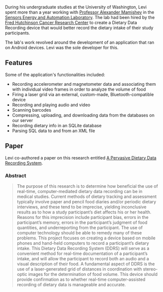 During his undergraduate studies at the University of Washington, Levi spent more than a year working with
[Professor Alexander Mamishev][mamishev-url] in the [Sensors Energy and Automation Laboratory][seal-url]. The lab had
been hired by the [Fred Hutchinson Cancer Research Center][fred-hutch-url] to create a Dietary Data Recording device
that would better record the dietary intake of their study participants.

The lab's work revolved around the development of an application that ran on Android devices. Levi was the sole
developer for this.

## Features

Some of the application's functionalities included:

- Recording accelerometer and magnetometer data and associating them with individual video frames in order to analyze
the volume of food
- Firing a laser grid via an external, custom-made, Bluetooth-compatible device
- Recording and playing audio and video
- Scanning barcodes
- Compressing, uploading, and downloading data from the databases on our server
- Recording dietary info in an SQLite database
- Parsing SQL data to and from an XML file

## Paper

Levi co-authored a paper on this research entitled [A Pervasive Dietary Data Recording System][paper-url].

### Abstract

> The purpose of this research is to determine how beneficial the use of real-time, computer-mediated dietary data
recording can be in medical studies. Current methods of dietary tracking and assessment typically involve paper and 
pencil food diaries and/or periodic dietary interviews, and these tend to be imprecise, yielding inconclusive results 
as to how a study participant’s diet affects his or her health. Reasons for this imprecision include participant bias,
errors in the participant’s memory, errors in the participant’s judgment of food quantities, and underreporting from
the participant. The use of computer technology should be able to remedy many of these problems. This project focuses
on creating a device based on mobile phones and hand-held computers to record a participant’s dietary intake. This
Dietary Data Recording System (DDRS) will serve as a convenient method for real-time documentation of a participant’s
intake, and will allow the participant to record both an audio and a visual description of their food. A fundamental
aspect of DDRS is the use of a laser-generated grid of distances in coordination with stereo-optic images for the
determination of food volume. This device should provide confirmation as to whether real-time computer-assisted
recording of dietary data is manageable and accurate.

[mamishev-url]: http://ee.washington.edu/faculty/mamishev/
[seal-url]: http://ee.washington.edu/research/seal/
[fred-hutch-url]: http://fredhutch.org/en.html
[paper-url]: http://ieeexplore.ieee.org/xpl/login.jsp?tp=&arnumber=5766890&isnumber=5766834&url=http%3A%2F%2Fieeexplore.ieee.org%2Fstamp%2Fstamp.jsp%3Ftp%3D%26arnumber%3D5766890%26isnumber%3D5766834
